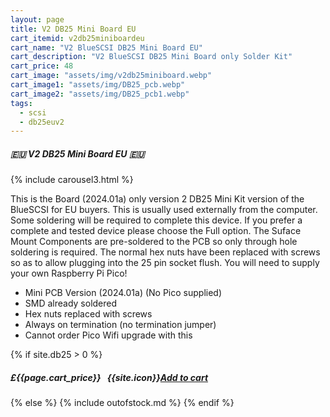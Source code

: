 ```yaml
---
layout: page
title: V2 DB25 Mini Board EU
cart_itemid: v2db25miniboardeu
cart_name: "V2 BlueSCSI DB25 Mini Board EU"
cart_description: "V2 BlueSCSI DB25 Mini Board only Solder Kit"
cart_price: 48
cart_image: "assets/img/v2db25miniboard.webp"
cart_image1: "assets/img/DB25_pcb.webp"
cart_image2: "assets/img/DB25_pcb1.webp"
tags: 
  - scsi
  - db25euv2
---
```


##### 🇪🇺 V2 DB25 Mini Board EU 🇪🇺

{% include carousel3.html %}

This is the Board (2024.01a) only version 2 DB25 Mini Kit version of the BlueSCSI for EU buyers. This is usually used externally from the computer. Some soldering will be required to complete this device. If you prefer a complete and tested device please choose the Full option. The Suface Mount Components are pre-soldered to the PCB so only through hole soldering is required. The normal hex nuts have been replaced with screws so as to allow plugging into the 25 pin socket flush. You will need to supply your own Raspberry Pi Pico!

* Mini PCB Version (2024.01a) (No Pico supplied)
* SMD already soldered
* Hex nuts replaced with screws
* Always on termination (no termination jumper)
* Cannot order Pico Wifi upgrade with this

{% if site.db25 > 0 %}
##### £{{page.cart_price}} &nbsp; {{site.icon}}[Add to cart](/cart#{{page.cart_itemid}})
{% else %}
{% include outofstock.md %}
{% endif %}